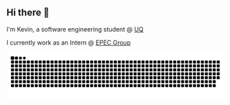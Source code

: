 ## Hi there 👋
I'm Kevin, a software engineering student @ [UQ](https://www.uq.edu.au/)

I currently work as an Intern @ [EPEC Group](https://epecgroup.com.au/) 

<picture>
  <!-- Dark mode -->
  <source
    media="(prefers-color-scheme: dark)"
    srcset="https://raw.githubusercontent.com/Hasakev/Hasakev/output/github-contribution-grid-snake-dark.svg" />

  <!-- Light mode -->
  <source
    media="(prefers-color-scheme: light)"
    srcset="https://raw.githubusercontent.com/Hasakev/Hasakev/output/github-contribution-grid-snake.svg" />

  <!-- Fallback (light) -->
  <img
    src="https://raw.githubusercontent.com/Hasakev/Hasakev/output/github-contribution-grid-snake-dark.svg"
    alt="GitHub contributions grid with snake animation" />
</picture>

